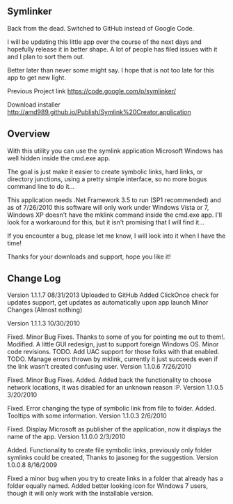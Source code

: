 Symlinker
---------

Back from the dead. Switched to GitHub instead of Google Code.

I will be updating this little app over the course of the next days and hopefully release it in better shape. A lot of people has filed issues with it and I plan to sort them out.

Better later than never some might say. I hope that is not too late for this app to get new light.

Previous Project link
https://code.google.com/p/symlinker/

Download installer
http://amd989.github.io/Publish/Symlink%20Creator.application


Overview
--------

With this utility you can use the symlink application Microsoft Windows has well hidden inside the cmd.exe app.

The goal is just make it easier to create symbolic links, hard links, or directory junctions, using a pretty simple interface, so no more bogus command line to do it...

This application needs .Net Framework 3.5 to run (SP1 recommended) and as of 7/26/2010 this software will only work under Windows Vista or 7, Windows XP doesn't have the mklink command inside the cmd.exe app. I'll look for a workaround for this, but it isn't promising that I will find it...

If you encounter a bug, please let me know, I will look into it when I have the time!

Thanks for your downloads and support, hope you like it!

Change Log
----------

Version 1.1.1.7 08/31/2013
Uploaded to GitHub
Added ClickOnce check for updates support, get updates as automatically upon app launch
Minor Changes (Almost nothing)

Version 1.1.1.3 10/30/2010

Fixed. Minor Bug Fixes. Thanks to some of you for pointing me out to them!.
Modified. A little GUI redesign, just to support foreign Windows OS.
Minor code revisions.
TODO. Add UAC support for those folks with that enabled.
TODO. Manage errors thrown by mklink, currently it just succeeds even if the link wasn't created confusing user.
Version 1.1.0.6 7/26/2010

Fixed. Minor Bug Fixes.
Added. Added back the functionality to choose network locations, it was disabled for an unknown reason :P.
Version 1.1.0.5 3/20/2010

Fixed. Error changing the type of symbolic link from file to folder.
Added. Tooltips with some information.
Version 1.1.0.3 2/6/2010

Fixed. Display Microsoft as publisher of the application, now it displays the name of the app.
Version 1.1.0.0 2/3/2010

Added. Functionality to create file symbolic links, previously only folder symlinks could be created, Thanks to jasoneg for the suggestion.
Version 1.0.0.8 8/16/2009

Fixed a minor bug when you try to create links in a folder that already has a folder equally named.
Added better looking icon for Windows 7 users, though it will only work with the installable version.
